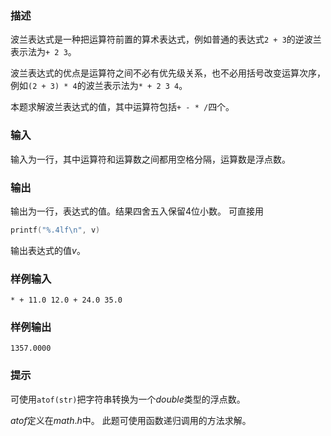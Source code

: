 ### 描述
波兰表达式是一种把运算符前置的算术表达式，例如普通的表达式`2 + 3`的逆波兰表示法为`+ 2 3`。

波兰表达式的优点是运算符之间不必有优先级关系，也不必用括号改变运算次序，例如`(2 + 3) * 4`的波兰表示法为`* + 2 3 4`。

本题求解波兰表达式的值，其中运算符包括`+ - * /`四个。

### 输入
输入为一行，其中运算符和运算数之间都用空格分隔，运算数是浮点数。

### 输出
输出为一行，表达式的值。结果四舍五入保留$4$位小数。
可直接用
```cpp
printf("%.4lf\n", v)
```
输出表达式的值$v$。

### 样例输入
```
* + 11.0 12.0 + 24.0 35.0
```
### 样例输出
```
1357.0000
```
### 提示
可使用`atof(str)`把字符串转换为一个$double$类型的浮点数。

$atof$定义在$math.h$中。
此题可使用函数递归调用的方法求解。